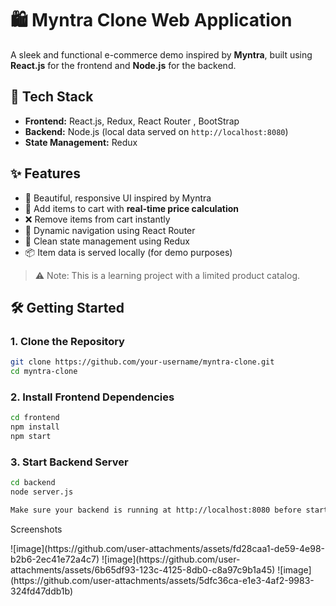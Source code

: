 # 🛍️ Myntra Clone Web Application

A sleek and functional e-commerce demo inspired by **Myntra**, built using **React.js** for the frontend and **Node.js** for the backend.

## 🔧 Tech Stack

- **Frontend:** React.js, Redux, React Router , BootStrap
- **Backend:** Node.js (local data served on `http://localhost:8080`)
- **State Management:** Redux

## ✨ Features

- 🚀 Beautiful, responsive UI inspired by Myntra
- 🛒 Add items to cart with **real-time price calculation**
- ❌ Remove items from cart instantly
- 🔁 Dynamic navigation using React Router
- 🧠 Clean state management using Redux
- 📦 Item data is served locally (for demo purposes)

> ⚠️ Note: This is a learning project with a limited product catalog.

## 🛠️ Getting Started

### 1. Clone the Repository
```bash
git clone https://github.com/your-username/myntra-clone.git
cd myntra-clone
```
### 2. Install Frontend Dependencies
```bash
cd frontend
npm install
npm start
```
### 3. Start Backend Server
```bash
cd backend
node server.js

Make sure your backend is running at http://localhost:8080 before starting the frontend.

```
Screenshots

<p1>
![image](https://github.com/user-attachments/assets/fd28caa1-de59-4e98-b2b6-2ec41e72a4c7)
   ![image](https://github.com/user-attachments/assets/6b65df93-123c-4125-8db0-c8a97c9b1a45)
   ![image](https://github.com/user-attachments/assets/5dfc36ca-e1e3-4af2-9983-324fd47ddb1b)

   </p1>
